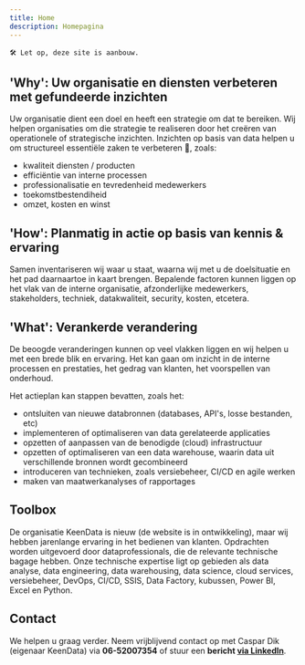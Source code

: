 ```yaml
---
title: Home
description: Homepagina
---
```


```
🛠 Let op, deze site is aanbouw.
```

[comment]: # (<p style="font-size:28px;text-align:center;"> ⚡ Wij helpen u graag verder om met inzichten uit uw data ⚡ </p>)

## 'Why': Uw organisatie en diensten verbeteren met gefundeerde inzichten
Uw organisatie dient een doel en heeft een strategie om dat te bereiken.
Wij helpen organisaties om die strategie te realiseren door het creëren van operationele of strategische inzichten.
Inzichten op basis van data helpen u om structureel essentiële zaken te verbeteren 🚀, zoals:
- kwaliteit diensten / producten
- efficiëntie van interne processen
- professionalisatie en tevredenheid medewerkers
- toekomstbestendiheid
- omzet, kosten en winst
 
## 'How': Planmatig in actie op basis van kennis & ervaring
Samen inventariseren wij waar u staat, waarna wij met u de doelsituatie en het pad daarnaartoe in kaart brengen.
Bepalende factoren kunnen liggen op het vlak van de interne organisatie, afzonderlijke medewerkers, stakeholders, techniek, datakwaliteit, security, kosten, etcetera.

## 'What': Verankerde verandering
De beoogde veranderingen kunnen op veel vlakken liggen en wij helpen u met een brede blik en ervaring.
Het kan gaan om inzicht in de interne processen en prestaties, het gedrag van klanten, het voorspellen van onderhoud.

Het actieplan kan stappen bevatten, zoals het:
- ontsluiten van nieuwe databronnen (databases, API's, losse bestanden, etc)
- implementeren of optimaliseren van data gerelateerde applicaties 
- opzetten of aanpassen van de benodigde (cloud) infrastructuur 
- opzetten of optimaliseren van een data warehouse, waarin data uit verschillende bronnen wordt gecombineerd
- introduceren van technieken, zoals versiebeheer, CI/CD en agile werken
- maken van maatwerkanalyses of rapportages

## Toolbox
De organisatie KeenData is nieuw (de website is in ontwikkeling), maar wij hebben jarenlange ervaring in het bedienen van klanten.
Opdrachten worden uitgevoerd door dataprofessionals, die de relevante technische bagage hebben.
Onze technische expertise ligt op gebieden als data analyse, data engineering, data warehousing, data science, cloud services, versiebeheer, DevOps, CI/CD, SSIS, Data Factory, kubussen, Power BI, Excel en Python.    

## Contact
We helpen u graag verder. Neem vrijblijvend contact op met Caspar Dik (eigenaar KeenData) via <b><NOBR>06-52007354</NOBR></b> of stuur een <b>bericht [via LinkedIn](https://www.linkedin.com/in/caspardik/)</b>.
